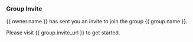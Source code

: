 ### Group Invite

{{ owner.name }} has sent you an invite to join the group {{ group.name }}.

Please visit {{ group.invite_url }} to get started.
